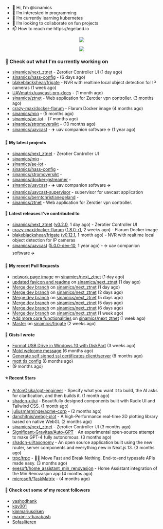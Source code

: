 <p align="center">
  <ul>
    <li>👋 Hi, I’m @sinamics</li>
    <li>👀 I’m interested in programming</li>
    <li>🌱 I’m currently learning kubernetes</li>
    <li>💞️ I’m looking to collaborate on fun projects</li>
    <li>📫 How to reach me https://egeland.io</li>
  </ul>
</p>
<p align="center"><a href="https://github.com/anuraghazra/github-readme-stats">
  <img align="center" src="https://github-readme-stats-git-masterrstaa-rickstaa.vercel.app/api?username=sinamics&show_icons=true&theme=tokyonight" />
</a></p>
<p align="center"><a href="https://github.com/anuraghazra/github-readme-stats">
  <img align="center" src="https://github-readme-stats-git-masterrstaa-rickstaa.vercel.app/api/top-langs/?username=sinamics&theme=tokyonight" />
</a></p>

### 👷 Check out what I'm currently working on

- [sinamics/next_ztnet](https://github.com/sinamics/next_ztnet) - Zerotier Controller UI (1 day ago)
- [sinamics/hass-config](https://github.com/sinamics/hass-config) -  (6 days ago)
- [blakeblackshear/frigate](https://github.com/blakeblackshear/frigate) - NVR with realtime local object detection for IP cameras (1 week ago)
- [UAVmatrix/uavcast-pro-docs](https://github.com/UAVmatrix/uavcast-pro-docs) -  (1 month ago)
- [sinamics/ztnet](https://github.com/sinamics/ztnet) - Web application for Zerotier vpn controller. (3 months ago)
- [crazy-max/docker-flarum](https://github.com/crazy-max/docker-flarum) - Flarum Docker image (4 months ago)
- [sinamics/miq](https://github.com/sinamics/miq) -  (5 months ago)
- [sinamics/ae-iot](https://github.com/sinamics/ae-iot) -  (7 months ago)
- [sinamics/stromoversikt](https://github.com/sinamics/stromoversikt) -  (10 months ago)
- [sinamics/uavcast](https://github.com/sinamics/uavcast) - ✈️ uav companion software ✈️ (1 year ago)

#### 🌱 My latest projects

- [sinamics/next_ztnet](https://github.com/sinamics/next_ztnet) - Zerotier Controller UI
- [sinamics/miq](https://github.com/sinamics/miq) - 
- [sinamics/ae-iot](https://github.com/sinamics/ae-iot) - 
- [sinamics/hass-config](https://github.com/sinamics/hass-config) - 
- [sinamics/stromoversikt](https://github.com/sinamics/stromoversikt) - 
- [sinamics/docker-gstreamer](https://github.com/sinamics/docker-gstreamer) - 
- [sinamics/uavcast](https://github.com/sinamics/uavcast) - ✈️ uav companion software ✈️
- [sinamics/uavcast-supervisor](https://github.com/sinamics/uavcast-supervisor) - supervisor for uavcast application
- [sinamics/berntchristianegeland](https://github.com/sinamics/berntchristianegeland) - 
- [sinamics/ztnet](https://github.com/sinamics/ztnet) - Web application for Zerotier vpn controller.

#### 🔭 Latest releases I've contributed to

- [sinamics/next_ztnet](https://github.com/sinamics/next_ztnet) ([v0.2.0](https://github.com/sinamics/next_ztnet/releases/tag/v0.2.0), 1 day ago) - Zerotier Controller UI
- [crazy-max/docker-flarum](https://github.com/crazy-max/docker-flarum) ([1.8.0-r1](https://github.com/crazy-max/docker-flarum/releases/tag/1.8.0-r1), 2 weeks ago) - Flarum Docker image
- [blakeblackshear/frigate](https://github.com/blakeblackshear/frigate) ([v0.12.1](https://github.com/blakeblackshear/frigate/releases/tag/v0.12.1), 1 month ago) - NVR with realtime local object detection for IP cameras
- [sinamics/uavcast](https://github.com/sinamics/uavcast) ([5.0.0-dev-10](https://github.com/sinamics/uavcast/releases/tag/5.0.0-dev-10), 1 year ago) - ✈️ uav companion software ✈️

#### 🔨 My recent Pull Requests

- [network page image](https://github.com/sinamics/next_ztnet/pull/60) on [sinamics/next_ztnet](https://github.com/sinamics/next_ztnet) (1 day ago)
- [updated favicon and readme](https://github.com/sinamics/next_ztnet/pull/59) on [sinamics/next_ztnet](https://github.com/sinamics/next_ztnet) (1 day ago)
- [Merge dev branch](https://github.com/sinamics/next_ztnet/pull/58) on [sinamics/next_ztnet](https://github.com/sinamics/next_ztnet) (1 day ago)
- [Merge dev branch](https://github.com/sinamics/next_ztnet/pull/57) on [sinamics/next_ztnet](https://github.com/sinamics/next_ztnet) (2 days ago)
- [Merge dev branch](https://github.com/sinamics/next_ztnet/pull/55) on [sinamics/next_ztnet](https://github.com/sinamics/next_ztnet) (5 days ago)
- [Merge dev branch](https://github.com/sinamics/next_ztnet/pull/54) on [sinamics/next_ztnet](https://github.com/sinamics/next_ztnet) (5 days ago)
- [Merge dev branch](https://github.com/sinamics/next_ztnet/pull/53) on [sinamics/next_ztnet](https://github.com/sinamics/next_ztnet) (6 days ago)
- [Merge dev branch](https://github.com/sinamics/next_ztnet/pull/52) on [sinamics/next_ztnet](https://github.com/sinamics/next_ztnet) (1 week ago)
- [Add more core functionalities](https://github.com/sinamics/next_ztnet/pull/51) on [sinamics/next_ztnet](https://github.com/sinamics/next_ztnet) (1 week ago)
- [Master](https://github.com/sinamics/frigate/pull/1) on [sinamics/frigate](https://github.com/sinamics/frigate) (2 weeks ago)

#### 📓 Gists I wrote

- [Format USB Drive in Windows 10 with DiskPart](https://gist.github.com/8aa001b3dbe040e07917665b6a8f59c4) (3 weeks ago)
- [Motd welcome message](https://gist.github.com/d1f96f39b797ccb2eba6e8bd539510bc) (6 months ago)
- [Generate self signed ssl certificates client/server](https://gist.github.com/4ecdb293851b7018a715f4186ffa1e79) (8 months ago)
- [mqtt tls config](https://gist.github.com/20d325a3d7d8d9db4c657737f93aac99) (8 months ago)
- [](https://gist.github.com/2dce8bf46e2de3f3fb642bc342d9f5a2) (9 months ago)

#### ⭐ Recent Stars

- [AntonOsika/gpt-engineer](https://github.com/AntonOsika/gpt-engineer) - Specify what you want it to build, the AI asks for clarification, and then builds it. (1 month ago)
- [shadcn-ui/ui](https://github.com/shadcn-ui/ui) - Beautifully designed components built with Radix UI and Tailwind CSS. (1 month ago)
- [juliusmarminge/acme-corp](https://github.com/juliusmarminge/acme-corp) -  (2 months ago)
- [danchitnis/webgl-plot](https://github.com/danchitnis/webgl-plot) - A high-Performance real-time 2D plotting library based on native WebGL (2 months ago)
- [sinamics/next_ztnet](https://github.com/sinamics/next_ztnet) - Zerotier Controller UI (3 months ago)
- [Significant-Gravitas/Auto-GPT](https://github.com/Significant-Gravitas/Auto-GPT) - An experimental open-source attempt to make GPT-4 fully autonomous. (3 months ago)
- [shadcn-ui/taxonomy](https://github.com/shadcn-ui/taxonomy) - An open source application built using the new router, server components and everything new in Next.js 13. (3 months ago)
- [trpc/trpc](https://github.com/trpc/trpc) - 🧙‍♀️  Move Fast and Break Nothing. End-to-end typesafe APIs made easy.  (3 months ago)
- [eyesoft/home_assistant_min_renovasjon](https://github.com/eyesoft/home_assistant_min_renovasjon) - Home Assistant integration of the Min Renovasjon app (4 months ago)
- [microsoft/TaskMatrix](https://github.com/microsoft/TaskMatrix) -  (4 months ago)

#### 👯 Check out some of my recent followers

- [yashodhank](https://github.com/yashodhank)
- [kqy001](https://github.com/kqy001)
- [kimmariusolsen](https://github.com/kimmariusolsen)
- [maxim-s-barabash](https://github.com/maxim-s-barabash)
- [Sofasliteren](https://github.com/Sofasliteren)
